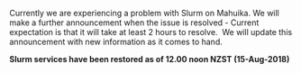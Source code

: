 Currently we are experiencing a problem with Slurm on Mahuika. We will
make a further announcement when the issue is resolved - Current
expectation is that it will take at least 2 hours to resolve.  We will
update this announcement with new information as it comes to hand.

**Slurm services have been restored as of 12.00 noon NZST
(15-Aug-2018)**
